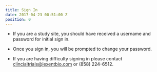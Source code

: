 ```yaml
---
title: Sign In
date: 2017-04-23 00:51:00 Z
position: 0
---
```


* If you are a study site, you should have received a username and password for initial sign in.

* Once you sign in, you will be prompted to change your password.

* If you are having difficulty signing in please contact clincialtrials@lexentbio.com or (858) 224-6512.